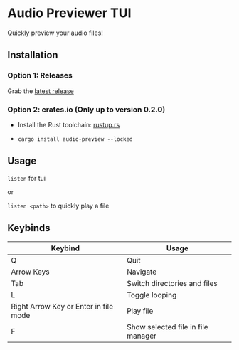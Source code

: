 # Audio Previewer TUI

Quickly preview your audio files!

## Installation

### Option 1: Releases

Grab the [latest release](https://github.com/IRSMsoso/audio-preview/releases)

### Option 2: crates.io (Only up to version 0.2.0)

- Install the Rust toolchain: [rustup.rs](https://rustup.rs)

- `cargo install audio-preview --locked`

## Usage

`listen` for tui

or

`listen <path>` to quickly play a file

## Keybinds

| Keybind                               | Usage                              |
|---------------------------------------|------------------------------------|
| Q                                     | Quit                               |
| Arrow Keys                            | Navigate                           |
| Tab                                   | Switch directories and files       |
| L                                     | Toggle looping                     |
| Right Arrow Key or Enter in file mode | Play file                          |
| F                                     | Show selected file in file manager |
